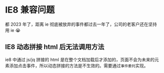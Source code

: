 # IE8 兼容问题

都 2023 年了，距离 ie 彻底被放弃的事件都过去一年了，公司的老客户还在坚持用 ie 😭

## IE8 动态拼接 html 后无法调用方法

ie8 中通过 js/jq 拼接的 html 是在整个文档加载后才添加的，页面不会为未来的元素添加点击事件，所以动态拼接的方法是不生效的。需要通过`事件委托`实现。
